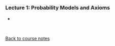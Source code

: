 ### Lecture 1: Probability Models and Axioms

* []()

<br>

[Back to course notes](../Course_Notes.md)
